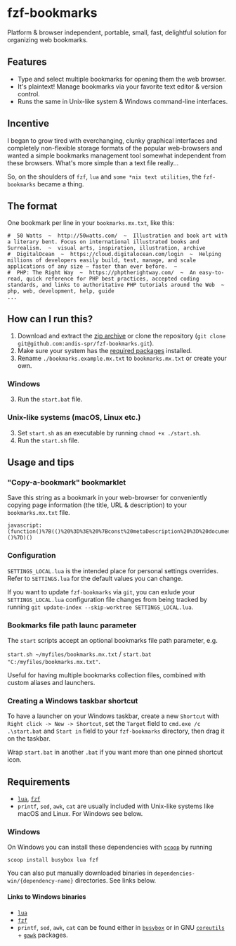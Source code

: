 # fzf-bookmarks

Platform & browser independent, portable, small, fast, delightful solution for organizing web bookmarks.

## Features

- Type and select multiple bookmarks for opening them the web browser.
- It's plaintext! Manage bookmarks via your favorite text editor & version control.
- Runs the same in Unix-like system & Windows command-line interfaces.

## Incentive

I began to grow tired with everchanging, clunky graphical interfaces and completely non-flexible storage formats of the popular web-browsers and wanted a simple bookmarks management tool somewhat independent from these browsers. What's more simple than a text file really...

So, on the shoulders of `fzf`, `lua` and `some *nix text utilities`, the `fzf-bookmarks` became a thing.

## The format

One bookmark per line in your `bookmarks.mx.txt`, like this:
```
#  50 Watts  ~  http://50watts.com/  ~  Illustration and book art with a literary bent. Focus on international illustrated books and Surrealism.  ~  visual arts, inspiration, illustration, archive
#  DigitalOcean  ~  https://cloud.digitalocean.com/login  ~  Helping millions of developers easily build, test, manage, and scale applications of any size – faster than ever before.  ~  
#  PHP: The Right Way  ~  https://phptherightway.com/  ~  An easy-to-read, quick reference for PHP best practices, accepted coding standards, and links to authoritative PHP tutorials around the Web  ~  php, web, development, help, guide
...
```

## How can I run this?

1. Download and extract the <a href="https://github.com/andis-spr/fzf-bookmarks/archive/master.zip">zip archive</a> or clone the repository (`git clone git@github.com:andis-spr/fzf-bookmarks.git`).
2. Make sure your system has the <a href="#requirements">required packages</a> installed.
3. Rename `./bookmarks.example.mx.txt` to `bookmarks.mx.txt` or create your own.

### Windows

3. Run the `start.bat` file.

### Unix-like systems (macOS, Linux etc.)

3. Set `start.sh` as an executable by running `chmod +x ./start.sh`.
4. Run the `start.sh` file.

## Usage and tips

### "Copy-a-bookmark" bookmarklet

Save this string as a bookmark in your web-browser for conveniently copying page information (the title, URL & description) to your `bookmarks.mx.txt` file.

```
javascript:(function()%7B(()%20%3D%3E%20%7Bconst%20metaDescription%20%3D%20document.querySelector(%60meta%5Bname%3D%22description%22%5D%60)%3Bconst%20prepend%20%3D%20%60%23%20%20%60%3Bconst%20colDelimeter%20%3D%20%60%20%20~%20%20%60%3Bprompt(%60Copy%20this%60%2C%60%24%7Bprepend%7D%24%7Bdocument.title.replace(%2F%5Cs%2B%2Fg%2C%20%60%20%60).trim()%7D%24%7BcolDelimeter%7D%24%7Bwindow.location%7D%24%7BcolDelimeter%7D%24%7BmetaDescription%20%26%26%20metaDescription.content.replace(%2F%5Cs%2B%2Fg%2C%20%60%20%60).trim()%7D%24%7BcolDelimeter%7D%60)%3B%7D)()%7D)()
```

### Configuration

`SETTINGS_LOCAL.lua` is the intended place for personal settings overrides. Refer to `SETTINGS.lua` for the default values you can change.

If you want to update `fzf-bookmarks` via `git`, you can exlude your `SETTINGS_LOCAL.lua` configuration file changes from being tracked by running `git update-index --skip-worktree SETTINGS_LOCAL.lua`.

### Bookmarks file path launc parameter

The `start` scripts accept an optional bookmarks file path parameter, e.g.

`start.sh ~/myfiles/bookmarks.mx.txt` / `start.bat "C:/myfiles/bookmarks.mx.txt"`.

Useful for having multiple bookmarks collection files, combined with custom aliases and launchers.

### Creating a Windows taskbar shortcut

To have a launcher on your Windows taskbar, create a new `Shortcut` with `Right click -> New -> Shortcut`, set the `Target` field to `cmd.exe /c .\start.bat` and `Start in` field to your `fzf-bookmarks` directory, then drag it on the taskbar.

Wrap `start.bat` in another `.bat` if you want more than one pinned shortcut icon.

## Requirements

- <a href="https://www.lua.org/">`lua`</a>, <a href="https://github.com/junegunn/fzf">`fzf`</a>
- `printf`, `sed`, `awk`, `cat` are usually included with Unix-like systems like macOS and Linux. For Windows see below.

### Windows

On Windows you can install these dependencies with <a href="https://scoop.sh" target="_blank">`scoop`</a> by running

```
scoop install busybox lua fzf
```
You can also put manually downloaded binaries in `dependencies-win/{dependency-name}` directories. See links below.

#### Links to Windows binaries
- <a href="https://sourceforge.net/projects/luabinaries/files/5.4.0/Tools%20Executables/">`lua`</a>
- <a href="https://github.com/junegunn/fzf-bin/releases">`fzf`</a>
- `printf`, `sed`, `awk`, `cat` can be found either in <a href="https://frippery.org/busybox/">`busybox`</a> or in GNU <a href="http://gnuwin32.sourceforge.net/packages/coreutils.htm">`coreutils`</a> + <a href="http://gnuwin32.sourceforge.net/packages/gawk.htm">`gawk`</a> packages.
